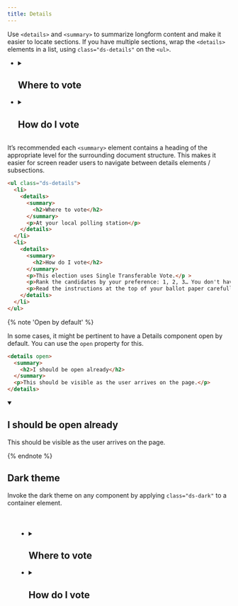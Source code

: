 ```yaml
---
title: Details
---
```


Use `<details>` and `<summary>` to summarize longform content and make it easier to locate sections. If you have multiple sections, wrap the `<details>` elements in a list, using `class="ds-details"` on the `<ul>`.

<div class="ds-scope">
  <ul class="ds-details">
    <li>
      <details>
        <summary><h2>Where to vote</h2></summary>
        <p>At your local polling station</p>
      </details>
    </li>
    <li>
      <details>
        <summary><h2>How do I vote</h2></summary>
        <p>This election uses Single Transferable Vote.</p >
        <p>Rank the candidates by your preference: 1, 2, 3… You don't have to rank all the candidates, but you must at least mark your first choice.</p>
        <p>Read the instructions at the top of your ballot paper carefully.</p>
      </details>
    </li>
  </ul>
</div>

It’s recommended each `<summary>` element contains a heading of the appropriate level for the surrounding document structure. This makes it easier for screen reader users to navigate between details elements / subsections.

```html
<ul class="ds-details">
  <li>
    <details>
      <summary>
        <h2>Where to vote</h2>
      </summary>
      <p>At your local polling station</p>
    </details>
  </li>
  <li>
    <details>
      <summary>
        <h2>How do I vote</h2>
      </summary>
      <p>This election uses Single Transferable Vote.</p >
      <p>Rank the candidates by your preference: 1, 2, 3… You don't have to rank all the candidates, but you must at least mark your first choice.</p>
      <p>Read the instructions at the top of your ballot paper carefully.</p>
    </details>
  </li>
</ul>
```

{% note 'Open by default' %}

In some cases, it might be pertinent to have a Details component open by default. You can use the `open` property for this.

```html
<details open>
  <summary>
    <h2>I should be open already</h2>
  </summary>
  <p>This should be visible as the user arrives on the page.</p>
</details>
```

<div class="ds-scope">
  <details open>
    <summary>
      <h2>I should be open already</h2>
    </summary>
    <p>This should be visible as the user arrives on the page.</p>
  </details>
</div>

{% endnote %}

## Dark theme

Invoke the dark theme on any component by applying `class="ds-dark"` to a container element.

<div class="ds-scope">
  <div class="ds-dark" style="padding: 1.5rem">
    <ul class="ds-details">
      <li>
        <details>
          <summary><h2>Where to vote</h2></summary>
          <p>At your local polling station</p>
        </details>
      </li>
      <li>
        <details>
          <summary><h2>How do I vote</h2></summary>
          <p>This election uses Single Transferable Vote.</p >
          <p>Rank the candidates by your preference: 1, 2, 3… You don't have to rank all the candidates, but you must at least mark your first choice.</p>
          <p>Read the instructions at the top of your ballot paper carefully.</p>
        </details>
      </li>
    </ul>
  </div>
</div>